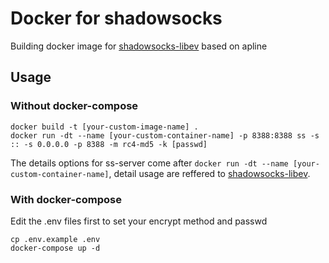 # Docker for shadowsocks

Building docker image for [shadowsocks-libev](https://github.com/shadowsocks/shadowsocks-libev) based on apline

## Usage

### Without docker-compose

```
docker build -t [your-custom-image-name] .
docker run -dt --name [your-custom-container-name] -p 8388:8388 ss -s :: -s 0.0.0.0 -p 8388 -m rc4-md5 -k [passwd] 
```
The details options for ss-server come after `docker run -dt --name [your-custom-container-name]`, detail usage are reffered to [shadowsocks-libev](https://github.com/shadowsocks/shadowsocks-libev).

### With docker-compose
Edit the .env files first to set your encrypt method and passwd
```
cp .env.example .env
docker-compose up -d
```